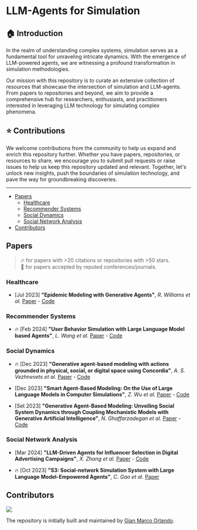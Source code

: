 # LLM-Agents for Simulation

## :house: Introduction

In the realm of understanding complex systems, simulation serves as a fundamental tool for unraveling intricate dynamics. With the emergence of LLM-powered agents, we are witnessing a profound transformation in simulation methodologies.

Our mission with this repository is to curate an extensive collection of resources that showcase the intersection of simulation and LLM-agents. From papers to repositories and beyond, we aim to provide a comprehensive hub for researchers, enthusiasts, and practitioners interested in leveraging LLM technology for simulating complex phenomena.

## :star: Contributions

We welcome contributions from the community to help us expand and enrich this repository further. Whether you have papers, repositories, or resources to share, we encourage you to submit pull requests or raise issues to help us keep this repository updated and relevant. Together, let's unlock new insights, push the boundaries of simulation technology, and pave the way for groundbreaking discoveries.

-----

- [Papers](#papers)
  - [Healthcare](#healthcare)
  - [Recommender Systems](#recommender-systems)
  - [Social Dynamics](#social-dynamics)
  - [Social Network Analysis](#social-network-analysis)
- [Contributors](#contributors)

## Papers

> 🔥 for papers with >20 citations or repositories with >50 stars.\
> 📖 for papers accepted by reputed conferences/journals.

### Healthcare

* [Jul 2023] **"Epidemic Modeling with Generative Agents"**, *R. Williams et al.* [Paper](https://arxiv.org/abs/2307.04986) - [Code](https://github.com/bear96/GABM-Epidemic)

### Recommender Systems

* 🔥 [Feb 2024] **"User Behavior Simulation with Large Language Model based Agents"**, *L. Wang et al.* [Paper](https://arxiv.org/abs/2306.02552) - [Code](https://github.com/RUC-GSAI/YuLan-Rec)

### Social Dynamics

* 🔥 [Dec 2023] **"Generative agent-based modeling with actions grounded in physical, social, or digital space using Concordia"**, *A. S. Vezhnevets et al.* [Paper](https://arxiv.org/abs/2312.03664) - [Code](https://github.com/google-deepmind/concordia)

* [Dec 2023] **"Smart Agent-Based Modeling: On the Use of Large Language Models in Computer Simulations"**, *Z. Wu et al.* [Paper](https://arxiv.org/abs/2311.06330) - [Code](https://github.com/Roihn/SABM)

* [Set 2023] **"Generative Agent-Based Modeling: Unveiling Social System Dynamics through Coupling Mechanistic Models with Generative Artificial Intelligence"**, *N. Ghaffarzadegan et al.* [Paper](https://arxiv.org/abs/2309.11456) - [Code](https://colab.research.google.com/drive/1lwPKUuoVtfnVudy9UnGiKwGeOXflOl2j?usp=sharing)

### Social Network Analysis

* [Mar 2024] **"LLM-Driven Agents for Influencer Selection in Digital Advertising Campaigns"**, *X. Zhang et al.* [Paper](https://arxiv.org/abs/2403.15105) - [Code](https://anonymous.4open.science/r/IDS-8D8E)

* 🔥 [Oct 2023] **"S3: Social-network Simulation System with Large Language Model-Empowered Agents"**, *C. Gao et al.* [Paper](https://arxiv.org/abs/2307.14984)

## Contributors

<a href="https://github.com/giammy677dev/LLM-Agents-Papers-for-Simulation/graphs/contributors">
  <img src="https://contrib.rocks/image?repo=giammy677dev/LLM-Agents-Papers-for-Simulation" />
</a>

The repository is initially built and maintained by [Gian Marco Orlando](https://github.com/giammy677dev).
